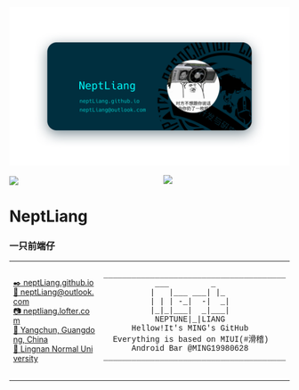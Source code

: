<!--
 * @Author: NeptLiang
 * @Date: 2020-12-09 21:00:39
 * @LastEditors: NeptLiang
 * @LastEditTime: 2021-07-07 22:39:14
 * @Description: file content
-->

[![Banner](img/Banner.png)](http://neptliang.github.io)

<!-- ![NeptLiang's GitHub stats](https://github-readme-stats.vercel.app/api?username=neptliang&show_icons=true&title_color=00ffff&text_color=00bfbf&icon_color=bfffff&bg_color=001f2f&hide_border=true)

[![Top Langs](https://github-readme-stats.vercel.app/api/top-langs/?username=neptliang&layout=compact&hide=python,smali,openedge%20abl,tcl,c,html,css,c%2b%2b,c%23,asp.net,asp,java,tex,powershell,batchfile,makefile,cmake,roff&title_color=00ffff&text_color=00bfbf&icon_color=bfffff&bg_color=001f2f&hide_border=true&width=100&card_width=440)](https://github.com/anuraghazra/github-readme-stats) -->

<a href="https://github.com/anuraghazra/github-readme-stats">
  <img align="center" width="45%" src="https://github-readme-stats.vercel.app/api?username=neptliang&show_icons=true&title_color=00ffff&text_color=00bfbf&icon_color=bfffff&bg_color=001f2f&hide_border=true&hide=contribs" />
</a>

<a href="https://github.com/anuraghazra/github-readme-stats">
  <img align="right" width="45%" src="https://github-readme-stats.vercel.app/api/top-langs/?username=neptliang&layout=compact&hide=python,smali,openedge%20abl,tcl,c,html,css,c%2b%2b,c%23,asp.net,asp,java,tex,powershell,batchfile,makefile,cmake,roff&title_color=00ffff&text_color=00bfbf&icon_color=bfffff&bg_color=001f2f&hide_border=true&card_width=440" />
</a>

# NeptLiang

### 一只前端仔

<!-- <svg xmlns="http://www.w3.org/2000/svg" height="24px" viewBox="0 0 24 24" width="24px" fill="#000000"><path d="M0 0h24v24H0z" fill="none"/><path d="M19 3H5c-1.1 0-2 .9-2 2v14c0 1.1.9 2 2 2h14c1.1 0 2-.9 2-2V5c0-1.1-.9-2-2-2zm-5 14H7v-2h7v2zm3-4H7v-2h10v2zm0-4H7V7h10v2z"/></svg> -->

<table style="width: 100%">
    <tr>
        <td width="50%" style="word-break: break-all; width: 50%">
            <!-- <svg xmlns="http://www.w3.org/2000/svg" height="24px" viewBox="0 0 24 24" width="24px" fill="#000000"><path d="M0 0h24v24H0z" fill="none"/><path d="M19 3H5c-1.1 0-2 .9-2 2v14c0 1.1.9 2 2 2h14c1.1 0 2-.9 2-2V5c0-1.1-.9-2-2-2zm-5 14H7v-2h7v2zm3-4H7v-2h10v2zm0-4H7V7h10v2z"/></svg> -->
            <a href="http://neptliang.github.io" style="line-height: 16px; vertical-align: center">
              <!-- <svg xmlns="http://www.w3.org/2000/svg" height="24px" viewBox="0 0 24 24" width="24px" fill="#000000"><path d="M0 0h24v24H0z" fill="none"/><path d="M19 3H5c-1.1 0-2 .9-2 2v14c0 1.1.9 2 2 2h14c1.1 0 2-.9 2-2V5c0-1.1-.9-2-2-2zm-5 14H7v-2h7v2zm3-4H7v-2h10v2zm0-4H7V7h10v2z"/></svg> -->
              <!-- <img src="img/article.png" style="height: 16px" /> -->
              ✒️ 
              neptLiang.github.io
            </a> <br/>
            <a href="mailto://neptliang@outlook.com" style="line-height: 16px; vertical-align: center">
              <!-- <img src="img/mail.png" style="height: 16px" /> -->
              📧 
              neptLiang@outlook.com
            </a> <br/>
            <a href="http://neptliang.lofter.com/" style="line-height: 16px; vertical-align: center">
              <!-- <img src="img/camera.png" style="height: 16px" /> -->
              📷 
              neptliang.lofter.com
            </a> <br/>
            <a href="https://surl.amap.com/H0KZVC1c7sE" style="line-height: 16px; vertical-align: baseline">
              <!-- <img src="img/home.png" style="height: 16px" /> -->
              🏡 
              Yangchun, Guangdong, China
            </a> <br/>
            <a href="https://baike.baidu.com/item/%E5%B2%AD%E5%8D%97%E5%B8%88%E8%8C%83%E5%AD%A6%E9%99%A2/13852375?fr=aladdin" style="line-height: 16px; vertical-align: center">
              <!-- <img src="img/school.png" style="height: 16px" /> -->
              🏫 
              Lingnan Normal University
            </a>
        </td>
        <td width="50%" style="width: 50%">
            <pre style="font-family: ui-monospace,SFMono-Regular,SF Mono,Menlo,Consolas,Liberation Mono,monospace">
_______________________________________
           ___         _
          |   |___ ___| |_
          | | | -_|  -|  _|
          |_|_|___|  _|___|
           NEPTUNE|_|LIANG
      Hellow!It's MING's GitHub
  Everything is based on MIUI(#滑稽)
      Android Bar @MING19980628       
_______________________________________
            </pre>
        </td>
    </tr>
</table>

<!--
[]( - [✒ neptLiang.github.io](http://neptliang.github.io)
[]( - [📧 neptLiang@outlook.com](mailto://neptliang@outlook.com)
[]( - [📷 neptliang.lofter.com](http://neptliang.lofter.com/)
[]( - [🏡 Yangchun, Guangdong, China](https://surl.amap.com/H0KZVC1c7sE)
[]( - [🏫 Lingnan Normal University](https://baike.baidu.com/item/%E5%B2%AD%E5%8D%97%E5%B8%88%E8%8C%83%E5%AD%A6%E9%99%A2/13852375?fr=aladdin)

[]( ```
[]( _______________________________________
[](            ___         _
[](           |   |___ ___| |_
[](           | | | -_|  -|  _|
[](           |_|_|___|  _|___|
[](            NEPTUNE|_|LIANG
[]( 
[](       Hellow!It's MING's GitHub
[](   Everything is based on MIUI(#滑稽)
[](       Android Bar @MING19980628          
[]( _______________________________________
[]( ```
-->

<!-- - | repository | description | platform | technology
-- | ---------- | ----------- | -------- | -
1 | [intelli-edu-admin](https://github.com/NEPTLIANG/intelli-edu-admin) | “智慧学工”系统部分页面——学校Vue项目 | Mobile Web | Vue
2 | [SimplifiedRSA](https://github.com/NEPTLIANG/SimplifiedRSA) | 简化的RSA加解密、数字签名系统——大三第一学期学校课程《信息安全与保密》期末作业 | Desktop Web | JavaScript, PHP
3 | [RealTimeBusQuery](https://github.com/NEPTLIANG/RealTimeBusQuery) | 实时公交系统——2020年计算机设计大赛校赛参赛作品 | Desktop Web |JavaScript, PHP, MySQL
4 | [RotateClock](https://github.com/NEPTLIANG/RotateClock) | 轮盘时钟——CSS动效练习 | - | JavaScript, CSS
5 | [MeetSocialPlatform](https://github.com/NEPTLIANG/MeetSocialPlatform) | “遇见交友平台”订单填写、套餐展示页面——2018年“互联网+创新创业比赛”参赛作品 | Desktop Web | HTML, CSS
6 | [Web](https://github.com/NEPTLIANG/Web) | Web开发学习及相关项目 -->
